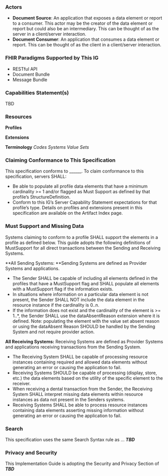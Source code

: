 ### Actors
* **Document Source**: An application that exposes a data element or report to a consumer. This actor may be the creator of the data element or report but could also be an intermediary. This can be thought of as the server in a client/server interaction.
* **Document Consumer**: An application that consumes a data element or report. This can be thought of as the client in a client/server interaction.

### FHIR Paradigms Supported by This IG
* RESTful API
* Document Bundle
* Message Bundle

### Capabilities Statement(s)
TBD
### Resources

**Profiles**

**Extensions**

**Terminology** 
*Codes Systems*
*Value Sets*

### Claiming Conformance to This Specification
This specification conforms to ______. To claim conformance to this specification, servers SHALL:
* Be able to populate all profile data elements that have a minimum cardinality >= 1 and/or flagged as Must Support as defined by that profile’s StructureDefinition.
* Conform to this IG’s Server Capability Statement expectations for that profile’s type.
Details on profiles and extensions present in this specification are available on the Artifact Index page.

### Must Support and Missing Data
Systems claiming to conform to a profile SHALL support the elements in a profile as defined below. This guide adopts the following definitions of MustSupport for all direct transactions between the Sending and Receiving Systems.

**All Sending Systems: **Sending Systems are defined as Provider Systems and applications.
* The Sender SHALL be capable of including all elements defined in the profiles that have a MustSupport flag and SHALL populate all elements with a MustSupport flag if the information exists.
* In situations where information on a particular data element is not present, the Sender SHALL NOT include the data element in the resource instance if the cardinality is 0..n.
* If the information does not exist and the cardinality of the element is >= 1..*, the Sender SHALL use the dataAbsentReason extension where it is defined. Note: populating the element with the value set absent reason or using the dataAbsent Reason SHOULD be handled by the Sending System and not require provider action.

**All Receiving Systems:** Receiving Systems are defined as Provider Systems and applications receiving transactions from the Sending System.
* The Receiving System SHALL be capable of processing resource instances containing required and allowed data elements without generating an error or causing the application to fail.
* Receiving Systems SHOULD be capable of processing (display, store, etc.) the data elements based on the utility of the specific element to the receiver.
* When receiving a dental transaction from the Sender, the Receiving System SHALL interpret missing data elements within resource instances as data not present in the Senders systems.
* Receiving Systems SHALL be able to process resource instances containing data elements asserting missing information without generating an error or causing the application to fail.


### Search
This specification uses the same Search Syntax rule as … ***TBD***


### Privacy and Security
This Implementation Guide is adopting the Security and Privacy Section of ***TBD***